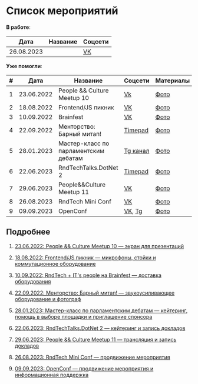 # Список мероприятий

**В работе**:

| Дата | Название         | Соцсети                        |
|------|------------------|--------------------------------|
| 26.08.2023  |  | [VK](https://vk.com/miniconf) |


**Уже помогли**:

| # | Дата | Название         | Соцсети                        | Материалы |
|---|------|------------------|--------------------------------|-----------|
| 1 | 23.06.2022 | People && Culture Meetup 10                  | [Vk](https://vk.com/hr_meetup?w=wall-136616219_200)                               | [Фото](https://vk.com/album-136616219_285128558)          |
| 2 | 18.08.2022  | Frontend/JS пикник | [VK](https://vk.com/jsmeetup) | [Фото](https://vk.com/album-179458361_286100732)
| 3 | 10.09.2022  | Brainfest | [VK](https://vk.com/brainfest_growth) | [Фото](https://vk.com/rndtech?w=wall-179458361_433)
| 4 |  22.09.2022  | Менторство: Барный митап! | [Timepad](https://it-people-event.timepad.ru/event/2178253/) | [Фото](https://disk.yandex.ru/d/rXDyQvIpCrVsxw)
| 5 | 28.01.2023 |  Мастер-класс по парламентским дебатам | [Tg канал](https://t.me/raccoon_of_debate/10) | [Фото](https://disk.yandex.ru/d/FYPOzpukeIeIRQ)
| 6 | 22.06.2023 |  RndTechTalks.DotNet 2 | [Timepad](https://rndtech.timepad.ru/event/2469465/) | [Фото](https://vk.com/album-179458361_294565100)
| 7 | 29.06.2023 |  People&&Culture Meetup 11 | [VK](https://vk.com/hr_meetup?w=wall-136616219_211) | [Фото](https://vk.com/hr_meetup?z=album-136616219_294631048)
| 8 | 26.08.2023 | RndTech Mini Conf | [VK](https://vk.com/miniconf) | [Фото](https://vk.com/album-179458361_296428722)
| 9 | 09.09.2023 | OpenConf | [VK](https://vk.com/open_conf), [Tg](@open_conf) | [Фото](https://disk.yandex.ru/d/Jzpwh3fhC79tsA)

## Подробнее

1. [23.06.2022: People && Culture Meetup 10 — экран для презентаций](2022-06-03.md)

2. [18.08.2022: Frontend/JS пикник — микрофоны, стойки и коммутационное оборудование](2022-08-18.md)

3. [10.09.2022: RndTech + IT's people на Brainfest — доставка оборудования](2022-09-10.md)

4. [22.09.2022: Менторство: Барный митап! — звукоусиливающее оборудование и фотограф](2022-09-22.md)

5. [28.01.2023: Мастер-класс по парламентским дебатам — кейтеринг, помощь в выборе площадки и приглашение спонсора](2023-01-28.md)

6. [22.06.2023: RndTechTalks.DotNet 2 — кейтеринг и запись докладов](2023-06-22.md) 

7. [29.06.2023: People && Culture Meetup 11 — трансляция и запись докладов](2023-06-29.md)

8. [26.08.2023: RndTech Mini Conf — продвижение мероприятия](2023-08-29.md)

9. [09.09.2023: OpenConf — продвижение мероприятия и информационная поддержка](2023-09-09.md)